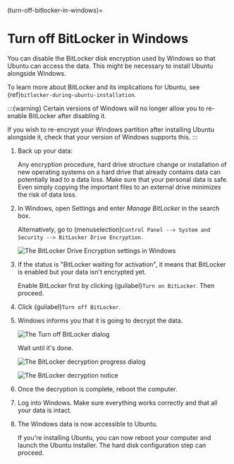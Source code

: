 (turn-off-bitlocker-in-windows)=
# Turn off BitLocker in Windows

You can disable the BitLocker disk encryption used by Windows so that Ubuntu can access the data. This might be necessary to install Ubuntu alongside Windows.

To learn more about BitLocker and its implications for Ubuntu, see {ref}`bitlocker-during-ubuntu-installation`.

:::{warning}
Certain versions of Windows will no longer allow you to re-enable BitLocker after disabling it.

If you wish to re-encrypt your Windows partition after installing Ubuntu alongside it, check that your version of Windows supports this.
:::

1. Back up your data:

    Any encryption procedure, hard drive structure change or installation of new operating systems on a hard drive that already contains data can potentially lead to a data loss. Make sure that your personal data is safe. Even simply copying the important files to an external drive minimizes the risk of data loss.

1. In Windows, open Settings and enter *Manage BitLocker* in the search box.

    Alternatively, go to {menuselection}`Control Panel --> System and Security --> BitLocker Drive Encryption`.

    ![The BitLocker Drive Encryption settings in Windows](/images/bitlocker-drive-encryption.png)

1. If the status is "BitLocker waiting for activation", it means that BitLocker is enabled but your data isn't encrypted yet.

    Enable BitLocker first by clicking {guilabel}`Turn on BitLocker`. Then proceed.

1. Click {guilabel}`Turn off BitLocker`.

1. Windows informs you that it is going to decrypt the data.

    ![The Turn off BitLocker dialog](/images/turn-off-bitlocker.png)

    Wait until it's done.

    ![The BitLocker decryption progress dialog](/images/bitlocker-decryption-progres.png)

    ![The BitLocker decryption notice](/images/bitlocker-decryption-complete.png)

1. Once the decryption is complete, reboot the computer.

1. Log into Windows. Make sure everything works correctly and that all your data is intact.

1. The Windows data is now accessible to Ubuntu.

    If you're installing Ubuntu, you can now reboot your computer and launch the Ubuntu installer. The hard disk configuration step can proceed.

